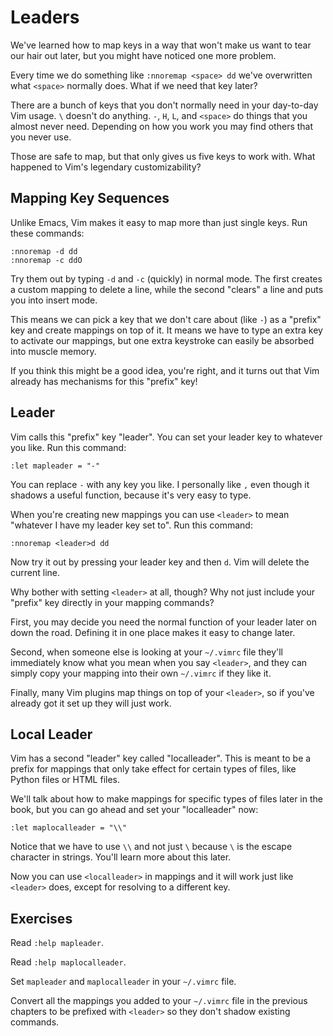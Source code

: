 Leaders
=======

We've learned how to map keys in a way that won't make us want to tear our hair
out later, but you might have noticed one more problem.

Every time we do something like `:nnoremap <space> dd` we've overwritten what
`<space>` normally does.  What if we need that key later?

There are a bunch of keys that you don't normally need in your day-to-day Vim
usage.  `\` doesn't do anything.  `-`, `H`, `L`, and `<space>` do things that
you almost never need.  Depending on how you work you may find others that you
never use.

Those are safe to map, but that only gives us five keys to work with.  What
happened to Vim's legendary customizability?

Mapping Key Sequences
---------------------

Unlike Emacs, Vim makes it easy to map more than just single keys.  Run these
commands:

    :nnoremap -d dd
    :nnoremap -c ddO

Try them out by typing `-d` and `-c` (quickly) in normal mode.  The first
creates a custom mapping to delete a line, while the second "clears" a line and
puts you into insert mode.

This means we can pick a key that we don't care about (like `-`) as a "prefix"
key and create mappings on top of it.  It means we have to type an extra key to
activate our mappings, but one extra keystroke can easily be absorbed into
muscle memory.

If you think this might be a good idea, you're right, and it turns out that Vim
already has mechanisms for this "prefix" key!

Leader
------

Vim calls this "prefix" key "leader".  You can set your leader key to whatever
you like.  Run this command:

    :let mapleader = "-"

You can replace `-` with any key you like.  I personally like `,` even though it
shadows a useful function, because it's very easy to type.

When you're creating new mappings you can use `<leader>` to mean "whatever
I have my leader key set to".  Run this command:

    :nnoremap <leader>d dd

Now try it out by pressing your leader key and then `d`.  Vim will delete the
current line.

Why bother with setting `<leader>` at all, though?  Why not just include your
"prefix" key directly in your mapping commands?

First, you may decide you need the normal function of your leader later on down
the road.  Defining it in one place makes it easy to change later.

Second, when someone else is looking at your `~/.vimrc` file they'll immediately
know what you mean when you say `<leader>`, and they can simply copy your
mapping into their own `~/.vimrc` if they like it.

Finally, many Vim plugins map things on top of your `<leader>`, so if you've
already got it set up they will just work.

Local Leader
------------

Vim has a second "leader" key called "localleader".  This is meant to be
a prefix for mappings that only take effect for certain types of files, like
Python files or HTML files.

We'll talk about how to make mappings for specific types of files later in the
book, but you can go ahead and set your "localleader" now:

    :let maplocalleader = "\\"

Notice that we have to use `\\` and not just `\` because `\` is the escape
character in strings.  You'll learn more about this later.

Now you can use `<localleader>` in mappings and it will work just like
`<leader>` does, except for resolving to a different key.

Exercises
---------

Read `:help mapleader`.

Read `:help maplocalleader`.

Set `mapleader` and `maplocalleader` in your `~/.vimrc` file.

Convert all the mappings you added to your `~/.vimrc` file in the previous
chapters to be prefixed with `<leader>` so they don't shadow existing commands.

